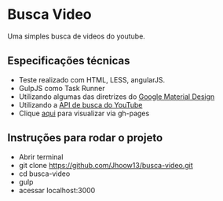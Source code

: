 # Busca Video

Uma simples busca de videos do youtube.

## Especificações técnicas
- Teste realizado com HTML, LESS, angularJS.
- GulpJS como Task Runner
- Utilizando algumas das diretrizes do [Google Material Design](https://www.google.com/design/spec/material-design/introduction.html)
- Utilizando a [API de busca do YouTube](https://developers.google.com/youtube/v3/docs/search/list)
- Clique [aqui](https://jhoow13.github.io/busca-video/#/) para visualizar via gh-pages


## Instruções para rodar o projeto

- Abrir terminal
- git clone https://github.com/Jhoow13/busca-video.git
- cd busca-video
- gulp
- acessar localhost:3000

